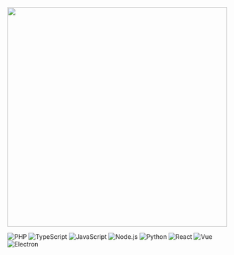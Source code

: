<a href="https://github.com/kokororin?tab=repositories">
  <img src="https://github-readme-stats.vercel.app/api?username=kokororin&show_icons=true&hide_border=true&hide_rank=true&card_width=100" width="500px" />
</a>

 ![PHP](https://img.shields.io/badge/-PHP-777BB4?style=flat-square&logo=PHP&logoColor=fff) 
 ![TypeScript](https://img.shields.io/badge/-TypeScript-007ACC?style=flat-square&logo=TypeScript&logoColor=fff) 
 ![JavaScript](https://img.shields.io/badge/-JavaScript-F7DF1E?style=flat-square&logo=JavaScript&logoColor=000)
 ![Node.js](https://img.shields.io/badge/-Node.js-339933?style=flat-square&logo=Node.js&logoColor=fff)
 ![Python](https://img.shields.io/badge/-Python-3776AB?style=flat-square&logo=Python&logoColor=fff)
 ![React](https://img.shields.io/badge/-React-61DAFB?style=flat-square&logo=React&logoColor=fff)
 ![Vue](https://img.shields.io/badge/-Vue-4FC08D?style=flat-square&logo=Vue.js&logoColor=fff)
 ![Electron](https://img.shields.io/badge/-Electron-47848F?style=flat-square&logo=Electron&logoColor=fff)
